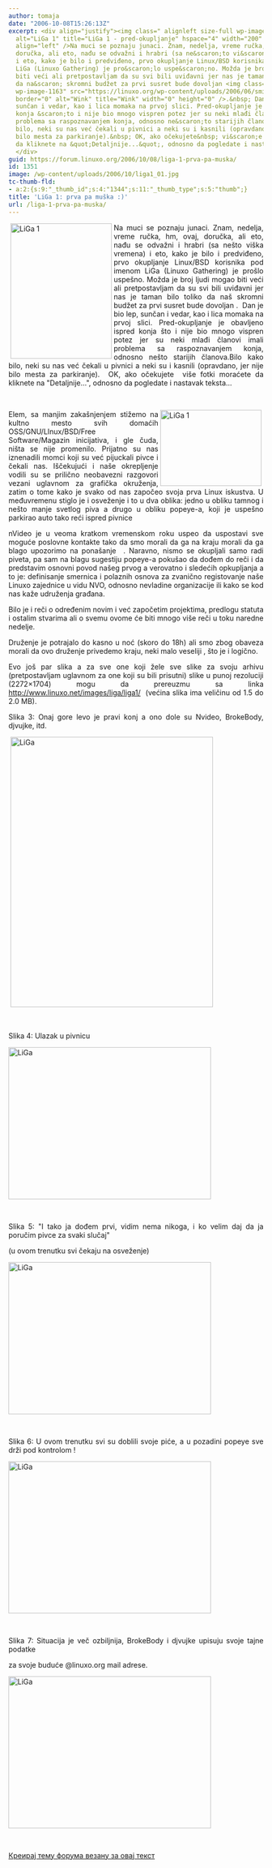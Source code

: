 ```yaml
---
author: tomaja
date: "2006-10-08T15:26:13Z"
excerpt: <div align="justify"><img class=" alignleft size-full wp-image-1344" src="https://linuxo.org/wp-content/uploads/2006/10/liga1_01.jpg"
  alt="LiGa 1" title="LiGa 1 - pred-okupljanje" hspace="4" width="200" height="267"
  align="left" />Na muci se poznaju junaci. Znam, nedelja, vreme ručka, hm, ovaj,
  doručka, ali eto, nađu se odvažni i hrabri (sa ne&scaron;to vi&scaron;ka vremena)
  i eto, kako je bilo i predviđeno, prvo okupljanje Linux/BSD korisnika pod imenom
  LiGa (Linuxo Gathering) je pro&scaron;lo uspe&scaron;no. Možda je broj ljudi mogao
  biti veći ali pretpostavljam da su svi bili uviđavni jer nas je taman bilo toliko
  da na&scaron; skromni budžet za prvi susret bude dovoljan <img class=" size-full
  wp-image-1163" src="https://linuxo.org/wp-content/uploads/2006/06/smiley-wink.gif"
  border="0" alt="Wink" title="Wink" width="0" height="0" />.&nbsp; Dan je bio lep,
  sunčan i vedar, kao i lica momaka na prvoj slici. Pred-okupljanje je obavljeno ispred
  konja &scaron;to i nije bio mnogo vispren potez jer su neki mlađi članovi imali
  problema sa raspoznavanjem konja, odnosno ne&scaron;to starijih članova.Bilo kako
  bilo, neki su nas već čekali u pivnici a neki su i kasnili (opravdano, jer nije
  bilo mesta za parkiranje).&nbsp; OK, ako očekujete&nbsp; vi&scaron;e fotki moraćete
  da kliknete na &quot;Detaljnije...&quot;, odnosno da pogledate i nastavak teksta...
  </div>
guid: https://forum.linuxo.org/2006/10/08/liga-1-prva-pa-muska/
id: 1351
image: /wp-content/uploads/2006/10/liga1_01.jpg
tc-thumb-fld:
- a:2:{s:9:"_thumb_id";s:4:"1344";s:11:"_thumb_type";s:5:"thumb";}
title: 'LiGa 1: prva pa muška :)'
url: /liga-1-prva-pa-muska/
---
```

<div align="justify">
  <img class=" alignleft size-full wp-image-1344" src="https://linuxo.org/wp-content/uploads/2006/10/liga1_01.jpg" alt="LiGa 1" title="LiGa 1 - pred-okupljanje" hspace="4" width="200" height="267" align="left" />Na muci se poznaju junaci. Znam, nedelja, vreme ručka, hm, ovaj, doručka, ali eto, nađu se odvažni i hrabri (sa ne&scaron;to vi&scaron;ka vremena) i eto, kako je bilo i predviđeno, prvo okupljanje Linux/BSD korisnika pod imenom LiGa (Linuxo Gathering) je pro&scaron;lo uspe&scaron;no. Možda je broj ljudi mogao biti veći ali pretpostavljam da su svi bili uviđavni jer nas je taman bilo toliko da na&scaron; skromni budžet za prvi susret bude dovoljan <img class=" size-full wp-image-1163" src="https://linuxo.org/wp-content/uploads/2006/06/smiley-wink.gif" border="0" alt="Wink" title="Wink" width="0" height="0" />.&nbsp; Dan je bio lep, sunčan i vedar, kao i lica momaka na prvoj slici. Pred-okupljanje je obavljeno ispred konja &scaron;to i nije bio mnogo vispren potez jer su neki mlađi članovi imali problema sa raspoznavanjem konja, odnosno ne&scaron;to starijih članova.Bilo kako bilo, neki su nas već čekali u pivnici a neki su i kasnili (opravdano, jer nije bilo mesta za parkiranje).&nbsp; OK, ako očekujete&nbsp; vi&scaron;e fotki moraćete da kliknete na "Detaljnije&#8230;", odnosno da pogledate i nastavak teksta&#8230;
</div>

<!--break-->

&nbsp;

<p align="justify">
  <img class=" alignright size-full wp-image-1345" src="https://linuxo.org/wp-content/uploads/2006/10/liga1_02.jpg" alt="LiGa 1" title="LiGa 1 - i kažem ja tebi uzmi crno i neće&scaron; se pokajati ...." hspace="4" width="200" height="150" align="right" />Elem, sa manjim zaka&scaron;njenjem stižemo na kultno mesto svih domaćih OSS/GNU/LInux/BSD/Free Software/Magazin inicijativa, i gle čuda, ni&scaron;ta se nije promenilo. Prijatno su nas iznenadili momci koji su već pijuckali pivce i čekali nas. I&scaron;čekujući i na&scaron;e okrepljenje vodili su se prilično neobavezni razgovori vezani uglavnom za grafička okruženja, zatim o tome kako je svako od nas započeo svoja prva Linux iskustva. U međuvremenu stiglo je i osveženje i to u dva oblika: jedno u obliku tamnog i ne&scaron;to manje svetlog piva a drugo u obliku popeye-a, koji je uspe&scaron;no parkirao auto tako reći ispred pivnice <img class=" size-full wp-image-1163" src="https://linuxo.org/wp-content/uploads/2006/06/smiley-wink.gif" border="0" alt="Wink" title="Wink" width="0" height="0" />
</p>

<p align="justify">
  nVideo je u veoma kratkom vremenskom roku uspeo da uspostavi sve moguće poslovne kontakte tako da smo morali da ga na kraju morali da ga blago upozorimo na pona&scaron;anje <img class=" size-full wp-image-1167" src="https://linuxo.org/wp-content/uploads/2006/06/smiley-tongue-out.gif" border="0" alt="Tongue out" title="Tongue out" width="0" height="0" /> . Naravno, nismo se okupljali samo radi piveta, pa sam na blagu sugestiju popeye-a poku&scaron;ao da dođem do reči i da predstavim osnovni povod na&scaron;eg prvog a verovatno i sledećih opkupljanja a to je: definisanje smernica i polaznih osnova za zvanično registovanje na&scaron;e Linuxo zajednice u vidu NVO, odnosno nevladine organizacije ili kako se kod nas kaže udruženja građana.&nbsp;
</p>

<p align="justify">
  Bilo je i reči o određenim novim i već započetim projektima, predlogu statuta i ostalim stvarima ali o svemu ovome će biti mnogo vi&scaron;e reči u toku naredne nedelje.
</p>

<p align="justify">
  Druženje je potrajalo do kasno u noć (skoro do 18h) ali smo zbog obaveza morali da ovo druženje privedemo kraju, neki malo veseliji , &scaron;to je i logično.
</p>

<p align="justify">
  Evo jo&scaron; par slika a za sve one koji žele sve slike za svoju arhivu (pretpostavljam uglavnom za one koji su bili prisutni) slike u punoj rezoluciji (2272&#215;1704) mogu da prereuzmu sa linka <a href="images/liga/liga1/" target="_blank">http://www.linuxo.net/images/liga/liga1/</a>&nbsp; (većina slika ima veličinu od 1.5 do 2.0 MB).&nbsp;
</p>

<p align="justify">
  Slika 3: Onaj gore levo je pravi konj a ono dole su Nvideo, BrokeBody, djvujke, itd.
</p>

<p align="justify">
  &nbsp;<img class=" size-full wp-image-1346" src="https://linuxo.org/wp-content/uploads/2006/10/liga1_03.jpg" alt="LiGa" title="LiGa" width="400" height="533" srcset="https://linuxo.org/wp-content/uploads/2006/10/liga1_03.jpg 400w, https://linuxo.org/wp-content/uploads/2006/10/liga1_03-225x300.jpg 225w" sizes="(max-width: 400px) 100vw, 400px" />
</p>

<p align="justify">
  &nbsp;
</p>

<p align="justify">
  Slika 4: Ulazak u pivnicu&nbsp;
</p>

<p align="justify">
  <img class=" size-full wp-image-1347" src="https://linuxo.org/wp-content/uploads/2006/10/liga1_04.jpg" alt="LiGa" title="LiGa" width="400" height="300" srcset="https://linuxo.org/wp-content/uploads/2006/10/liga1_04.jpg 400w, https://linuxo.org/wp-content/uploads/2006/10/liga1_04-300x225.jpg 300w" sizes="(max-width: 400px) 100vw, 400px" />
</p>

<p align="justify">
  &nbsp;
</p>

<p align="justify">
  Slika 5: "I tako ja dođem prvi, vidim nema nikoga, i ko velim daj da ja poručim pivce za svaki slučaj"
</p>

<p align="justify">
  (u ovom trenutku svi čekaju na osveženje)&nbsp;
</p>

<p align="justify">
  <img class=" size-full wp-image-1348" src="https://linuxo.org/wp-content/uploads/2006/10/liga1_05.jpg" alt="LiGa" title="LiGa" width="400" height="300" srcset="https://linuxo.org/wp-content/uploads/2006/10/liga1_05.jpg 400w, https://linuxo.org/wp-content/uploads/2006/10/liga1_05-300x225.jpg 300w" sizes="(max-width: 400px) 100vw, 400px" />
</p>

<p align="justify">
  &nbsp;
</p>

<p align="justify">
  Slika 6: U ovom trenutku svi su doblili svoje piće, a u pozadini popeye sve drži pod kontrolom !
</p>

<p align="justify">
  <img class=" size-full wp-image-1349" src="https://linuxo.org/wp-content/uploads/2006/10/liga1_06.jpg" alt="LiGa" title="LiGa" width="400" height="300" srcset="https://linuxo.org/wp-content/uploads/2006/10/liga1_06.jpg 400w, https://linuxo.org/wp-content/uploads/2006/10/liga1_06-300x225.jpg 300w" sizes="(max-width: 400px) 100vw, 400px" />
</p>

<p align="justify">
  &nbsp;
</p>

<p align="justify">
  Slika 7: Situacija je več ozbiljnija, BrokeBody i djvujke upisuju svoje tajne podatke
</p>

<p align="justify">
  za svoje buduće @linuxo.org mail adrese.&nbsp;
</p>

<p align="justify">
  <img class=" size-full wp-image-1350" src="https://linuxo.org/wp-content/uploads/2006/10/liga1_07.jpg" alt="LiGa" title="LiGa" width="400" height="300" srcset="https://linuxo.org/wp-content/uploads/2006/10/liga1_07.jpg 400w, https://linuxo.org/wp-content/uploads/2006/10/liga1_07-300x225.jpg 300w" sizes="(max-width: 400px) 100vw, 400px" />
</p>

<p align="justify">
  &nbsp;&nbsp;
</p>

[Креирај тему форума везану за овај текст](https://linuxo.org/nova-tema-na-forumu/?se_pid=1351)